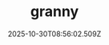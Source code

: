 ---
title: "granny"
description: ""
image: "/uploads/photos/1761814562503-granny.webp"
thumbnail: "/uploads/photos/1761814562503-granny-thumb.webp"
width: 5122
height: 4000
featured: true
date: 2025-10-30T08:56:02.509Z
order: 0
---